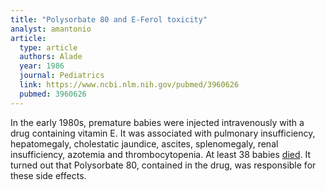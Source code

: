 ```yaml
---
title: "Polysorbate 80 and E-Ferol toxicity"
analyst: amantonio
article:
  type: article
  authors: Alade
  year: 1986
  journal: Pediatrics
  link: https://www.ncbi.nlm.nih.gov/pubmed/3960626
  pubmed: 3960626
---
```


In the early 1980s, premature babies were injected intravenously with a drug containing vitamin E. It was associated with pulmonary insufficiency, hepatomegaly, cholestatic jaundice, ascites, splenomegaly, renal insufficiency, azotemia and thrombocytopenia. At least 38 babies [died](https://www.nytimes.com/1984/05/27/weekinreview/the-tragic-case-history-of-intravenous-vitamin-e.html).
It turned out that Polysorbate 80, contained in the drug, was responsible for these side effects.
